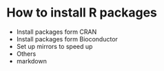# How to install R packages
- Install packages form CRAN
- Install packages form Bioconductor
- Set up mirrors to speed up
- Others
- markdown
